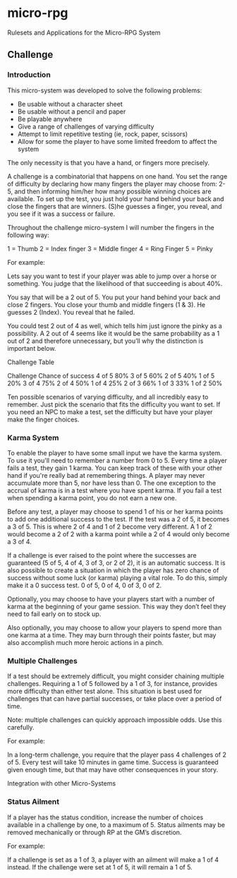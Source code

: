 micro-rpg
=========

Rulesets and Applications for the Micro-RPG System


## Challenge

### Introduction
This micro-system was developed to solve the following problems:

* Be usable without a character sheet
* Be usable without a pencil and paper
* Be playable anywhere
* Give a range of challenges of varying difficulty
* Attempt to limit repetitive testing (ie, rock, paper, scissors)
* Allow for some the player to have some limited freedom to affect the system

The only necessity is that you have a hand, or fingers more precisely. 

A challenge is a combinatorial that happens on one hand. You set the range of difficulty by declaring how many fingers the player may choose from: 2-5, and then informing him/her how many possible winning choices are available. To set up the test, you just hold your hand behind your back and close the fingers that are winners. (S)he guesses a finger, you reveal, and you see if it was a success or failure.  

Throughout the challenge micro-system I will number the fingers in the following way:

  1 = Thumb
  2 = Index finger
  3 = Middle finger
  4 = Ring Finger
  5 = Pinky

For example:

Lets say you want to test if your player was able to jump over a horse or something. You judge that the likelihood of that succeeding is about 40%.

You say that will be a 2 out of 5. You put your hand behind your back and close 2 fingers. You close your thumb and middle fingers (1 & 3). He guesses 2 (Index). You reveal that he failed.

You could test 2 out of 4 as well, which tells him just ignore the pinky as a possibility. A 2 out of 4 seems like it would be the same probability as a 1 out of 2 and therefore unnecessary, but you’ll why the distinction is important below.



Challenge Table

Challenge
Chance of success
4 of 5
80%
3 of 5
60%
2 of 5
40%
1 of 5
20%
3 of 4
75%
2 of 4
50%
1 of 4
25%
2 of 3
66%
1 of 3
33%
1 of 2
50%


Ten possible scenarios of varying difficulty, and all incredibly easy to remember. Just pick the scenario that fits the difficulty you want to set. If you need an NPC to make a test, set the difficulty but have your player make the finger choices.


### Karma System

To enable the player to have some small input we have the karma system. To use it you'll need to remember a number from 0 to 5. Every time a player fails a test, they gain 1 karma. You can keep track of these with your other hand if you're really bad at remembering things. A player may never accumulate more than 5, nor have less than 0. The one exception to the accrual of karma is in a test where you have spent karma. If you fail a test when spending a karma point, you do not earn a new one.

Before any test, a player may choose to spend 1 of his or her karma points to add one additional success to the test. If the test was a 2 of 5, it becomes a 3 of 5. This is where 2 of 4 and 1 of 2 become very different. A 1 of 2 would become a 2 of 2 with a karma point while a 2 of 4 would only become a 3 of 4. 

If a challenge is ever raised to the point where the successes are guaranteed (5 of 5, 4 of 4, 3 of 3, or 2 of 2), it is an automatic success. It is also possible to create a situation in which the player has zero chance of success without some luck (or karma) playing a vital role. To do this, simply make it a 0 success test. 0 of 5, 0 of 4, 0 of 3, 0 of 2.

Optionally, you may choose to have your players start with a number of karma at the beginning of your game session. This way they don’t feel they need to fail early on to stock up.

Also optionally, you may choose to allow your players to spend more than one karma at a time. They may burn through their points faster, but may also accomplish much more heroic actions in a pinch.


### Multiple Challenges

If a test should be extremely difficult, you might consider chaining multiple challenges. Requiring a 1 of 5 followed by a 1 of 3, for instance, provides more difficulty than either test alone. This situation is best used for challenges that can have partial successes, or take place over a period of time. 

Note: multiple challenges can quickly approach impossible odds. Use this carefully.

For example: 

In a long-term challenge, you require that the player pass 4 challenges of 2 of 5. Every test will take 10 minutes in game time. Success is guaranteed given enough time, but that may have other consequences in your story.


Integration with other Micro-Systems

### Status Ailment

If a player has the status condition, increase the number of choices available in a challenge by one, to a maximum of 5. Status ailments may be removed mechanically or through RP at the GM’s discretion.

For example:

If a challenge is set as a 1 of 3, a player with an ailment will make a 1 of 4 instead. If the challenge were set at 1 of 5, it will remain a 1 of 5.


